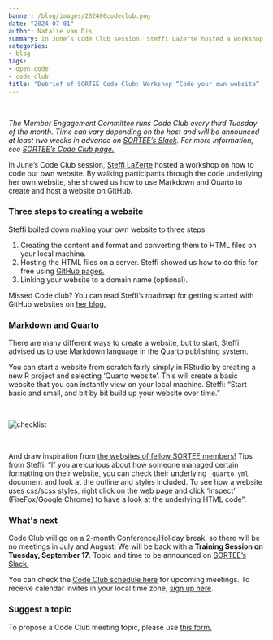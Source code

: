 ```yaml
---
banner: /blog/images/202406codeclub.png
date: "2024-07-01"
author: Natalie van Dis
summary: In June’s Code Club session, Steffi LaZerte hosted a workshop on how to code our own website. By walking participants through the code underlying her own website, she showed us how to use Markdown and Quarto to create and host a website on GitHub.
categories:
- blog
tags: 
- open-code
- code-club
title: "Debrief of SORTEE Code Club: Workshop “Code your own website” - Tuesday June 18" 
---
```

&nbsp;

*The Member Engagement Committee runs Code Club every third Tuesday of the month. Time can vary depending on the host and will be announced at least two weeks in advance on [SORTEE’s Slack](https://sortee.org/join). For more information, see [SORTEE’s Code Club page.](https://www.sortee.org/code_club/)*   

In June’s Code Club session, [Steffi LaZerte](https://steffilazerte.ca/) hosted a workshop on how to code our own website. By walking participants through the code underlying her own website, she showed us how to use Markdown and Quarto to create and host a website on GitHub.    

### Three steps to creating a website
Steffi boiled down making your own website to three steps: 

1. Creating the content and format and converting them to HTML files on your local machine.  
2. Hosting the HTML files on a server. Steffi showed us how to do this for free using [GitHub pages.](https://docs.github.com/en/pages/getting-started-with-github-pages)  
3. Linking your website to a domain name (optional). 

Missed Code club? You can read Steffi’s roadmap for getting started with GitHub websites on [her blog.](https://steffilazerte.ca/posts/github-website/)
    
    
### Markdown and Quarto
There are many different ways to create a website, but to start, Steffi advised us to use Markdown language in the Quarto publishing system.    

You can start a website from scratch fairly simply in RStudio by creating a new R project and selecting ‘Quarto website’. This will create a basic website that you can instantly view on your local machine. Steffi: “Start basic and small, and bit by bit build up your website over time.”   

&nbsp;

![checklist](/blog/images/202406codeclub.png)

&nbsp;

And draw inspiration from [the websites of fellow SORTEE members!](https://docs.google.com/document/d/1VlWhIgEaAXIMvMekr4XYQ5yUQ-YrP-Y2-buNoIb8Iv0/edit?usp=sharing) Tips from Steffi: “If you are curious about how someone managed certain formatting on their website, you can check their underlying `_quarto.yml` document and look at the outline and styles included. To see how a website uses css/scss styles, right click on the web page and click ‘Inspect’ (FireFox/Google Chrome) to have a look at the underlying HTML code”.    

### What's next
Code Club will go on a 2-month Conference/Holiday break, so there will be no meetings in July and August. We will be back with a **Training Session on Tuesday, September 17**. Topic and time to be announced on [SORTEE’s Slack.](https://sortee.org/join/)    

You can check the [Code Club schedule here](https://docs.google.com/spreadsheets/d/1rOOOE7ghPduwtFftG0DJJf0DXVigAdcmQ0xdEwbKQXo/edit?usp=sharing) for upcoming meetings. To receive calendar invites in your local time zone, [sign up here](https://forms.gle/yKrEm6xAKZtom5kt7).    

### Suggest a topic 
To propose a Code Club meeting topic, please use [this form.](https://forms.gle/eZy81dUymiZNJetu8)
